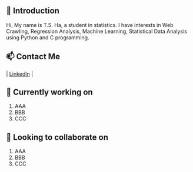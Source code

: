 ## 👋 Introduction
Hi, My name is T.S. Ha, a student in statistics. I have interests in Web Crawling, Regression Analysis, Machine Learning, Statistical Data Analysis using Python and C programming.

## 📫 Contact Me
| [LinkedIn](https://www.linkedin.com/in/tae-sung-ha-696a5b246/) |

## 🔭 Currently working on
1. AAA
2. BBB
3. CCC

## 👯 Looking to collaborate on
1. AAA
2. BBB
3. CCC


<!--
**taesungha11/taesungha11** is a ✨ _special_ ✨ repository because its `README.md` (this file) appears on your GitHub profile.

Here are some ideas to get you started:

- 🔭 I’m currently working on ...
- 🌱 I’m currently learning ...
- 👯 I’m looking to collaborate on ...
- 🤔 I’m looking for help with ...
- 💬 Ask me about ...
- 📫 How to reach me: ...
- 😄 Pronouns: ...
- ⚡ Fun fact: ...
-->
